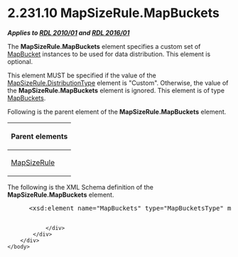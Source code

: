 <html dir="LTR" xmlns:mshelp="http://msdn.microsoft.com/mshelp" xmlns:ddue="http://ddue.schemas.microsoft.com/authoring/2003/5" xmlns:xlink="http://www.w3.org/1999/xlink" xmlns:tool="http://www.microsoft.com/tooltip">
    <head>
        <meta http-equiv="Content-Type" content="text/html; CHARSET=utf-8"></meta>
        <meta name="save" content="history"></meta>
        <title>2.231.10 MapSizeRule.MapBuckets</title>
        <xml>
            <mshelp:toctitle title="2.231.10 MapSizeRule.MapBuckets"></mshelp:toctitle>
            <mshelp:rltitle title="[MS-RDL]: MapSizeRule.MapBuckets"></mshelp:rltitle>
            <mshelp:keyword index="A" term="1bf617d0-ec01-4a43-8690-6e8003166210"></mshelp:keyword>
            <mshelp:attr name="DCSext.ContentType" value="open specification"></mshelp:attr>
            <mshelp:attr name="AssetID" value="1bf617d0-ec01-4a43-8690-6e8003166210"></mshelp:attr>
            <mshelp:attr name="TopicType" value="kbRef"></mshelp:attr>
            <mshelp:attr name="DCSext.Title" value="[MS-RDL]: MapSizeRule.MapBuckets" />
        </xml>
    </head>
    <body>
        <div id="header">
            <h1 class="heading">2.231.10 MapSizeRule.MapBuckets</h1>
        </div>
        <div id="mainSection">
            <div id="mainBody">
                <div id="allHistory" class="saveHistory"></div>
                <div id="sectionSection0" class="section" name="collapseableSection">
                    

<p><b><i>Applies to </i></b><a href="3428e690-a348-4ec7-8a6a-8efb42d2cdee.htm"><b><i>RDL 2010/01</i></b></a><b><i>
and </i></b><a href="52ce3983-2bfc-4e72-9359-42aaf5fe4509.htm"><b><i>RDL 2016/01</i></b></a></p>

<p>The <b>MapSizeRule.MapBuckets</b> element specifies a custom
set of <a href="ef18140f-3267-4bb8-9df6-0fe220aabcdb.htm">MapBucket</a>
instances to be used for data distribution. This element is optional. </p>

<p>This element MUST be specified if the value of the <a href="d64a0220-6c49-466c-b841-2b72b8cc5fc8.htm">MapSizeRule.DistributionType</a>
element is &quot;Custom&quot;. Otherwise, the value of the <b>MapSizeRule.MapBuckets</b>
element is ignored. This element is of type <a href="95175148-e772-42ef-8c4d-c5a8a7135124.htm">MapBuckets</a>.</p>

<p>Following is the parent element of the <b>MapSizeRule.MapBuckets</b>
element.</p>

<table>
 <thead>
  <tr>
   <th>
   <p>Parent elements</p>
   </th>
  </tr>
 </thead>
 <tr>
  <td>
  <p><a href="88220e4e-cd18-460e-b729-a8f10c2ee40b.htm">MapSizeRule</a></p>
  </td>
 </tr>
</table>

<p>The following is the XML Schema definition of the <b>MapSizeRule.MapBuckets</b>
element.</p>

<dl>
<dd>
<div><pre> &lt;xsd:element name=&quot;MapBuckets&quot; type=&quot;MapBucketsType&quot; minOccurs=&quot;0&quot; /&gt;
  
</pre></div>
</dd></dl>


                </div>
            </div>
        </div>
    </body>
</html>